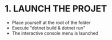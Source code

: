# 1. LAUNCH THE PROJET

- Place yourself at the root of the folder
- Execute "dotnet build & dotnet run"
- The interactive console menu is launched

